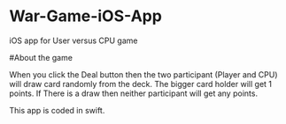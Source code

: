 # War-Game-iOS-App
iOS app for User versus CPU game

#About the game

When you click the Deal button then the two participant (Player and CPU) will draw card randomly from the deck. The bigger card holder will get 1 points. If There is a draw then neither participant will get any points.

This app is coded in swift.
